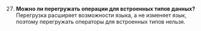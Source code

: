 027. **Можно ли перегружать операции для встроенных типов данных?**  
Перегрузка расширяет возможности языка, а не изменяет язык, поэтому перегружать операторы для встроенных типов нельзя.  

